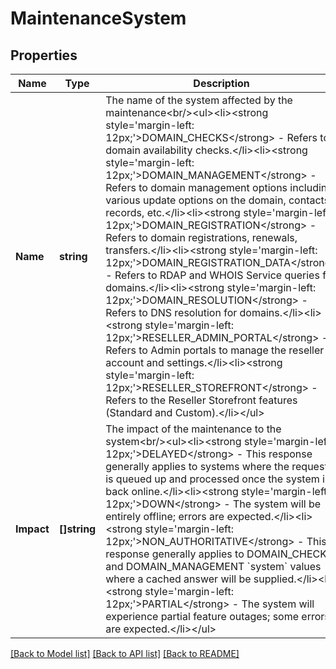 # MaintenanceSystem

## Properties
Name | Type | Description | Notes
------------ | ------------- | ------------- | -------------
**Name** | **string** | The name of the system affected by the maintenance&lt;br/&gt;&lt;ul&gt;&lt;li&gt;&lt;strong style&#x3D;&#x27;margin-left: 12px;&#x27;&gt;DOMAIN_CHECKS&lt;/strong&gt; - Refers to domain availability checks.&lt;/li&gt;&lt;li&gt;&lt;strong style&#x3D;&#x27;margin-left: 12px;&#x27;&gt;DOMAIN_MANAGEMENT&lt;/strong&gt; - Refers to domain management options including various update options on the domain, contacts, records, etc.&lt;/li&gt;&lt;li&gt;&lt;strong style&#x3D;&#x27;margin-left: 12px;&#x27;&gt;DOMAIN_REGISTRATION&lt;/strong&gt; - Refers to domain registrations, renewals, transfers.&lt;/li&gt;&lt;li&gt;&lt;strong style&#x3D;&#x27;margin-left: 12px;&#x27;&gt;DOMAIN_REGISTRATION_DATA&lt;/strong&gt; - Refers to RDAP and WHOIS Service queries for domains.&lt;/li&gt;&lt;li&gt;&lt;strong style&#x3D;&#x27;margin-left: 12px;&#x27;&gt;DOMAIN_RESOLUTION&lt;/strong&gt; - Refers to DNS resolution for domains.&lt;/li&gt;&lt;li&gt;&lt;strong style&#x3D;&#x27;margin-left: 12px;&#x27;&gt;RESELLER_ADMIN_PORTAL&lt;/strong&gt; - Refers to Admin portals to manage the reseller account and settings.&lt;/li&gt;&lt;li&gt;&lt;strong style&#x3D;&#x27;margin-left: 12px;&#x27;&gt;RESELLER_STOREFRONT&lt;/strong&gt; - Refers to the Reseller Storefront features (Standard and Custom).&lt;/li&gt;&lt;/ul&gt; | [default to null]
**Impact** | **[]string** | The impact of the maintenance to the system&lt;br/&gt;&lt;ul&gt;&lt;li&gt;&lt;strong style&#x3D;&#x27;margin-left: 12px;&#x27;&gt;DELAYED&lt;/strong&gt; - This response generally applies to systems where the request is queued up and processed once the system is back online.&lt;/li&gt;&lt;li&gt;&lt;strong style&#x3D;&#x27;margin-left: 12px;&#x27;&gt;DOWN&lt;/strong&gt; - The system will be entirely offline; errors are expected.&lt;/li&gt;&lt;li&gt;&lt;strong style&#x3D;&#x27;margin-left: 12px;&#x27;&gt;NON_AUTHORITATIVE&lt;/strong&gt; - This response generally applies to DOMAIN_CHECKS and DOMAIN_MANAGEMENT &#x60;system&#x60; values where a cached answer will be supplied.&lt;/li&gt;&lt;li&gt;&lt;strong style&#x3D;&#x27;margin-left: 12px;&#x27;&gt;PARTIAL&lt;/strong&gt; - The system will experience partial feature outages; some errors are expected.&lt;/li&gt;&lt;/ul&gt; | [default to null]

[[Back to Model list]](../README.md#documentation-for-models) [[Back to API list]](../README.md#documentation-for-api-endpoints) [[Back to README]](../README.md)

